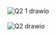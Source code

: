 ![Q2 1 drawio](https://github.com/UDHAYAKUMAR3638/Assignment/assets/92455020/f31d71ab-4187-497d-a88a-1f03e0e92719)
<br>
<br>
![Q2 drawio](https://github.com/UDHAYAKUMAR3638/Assignment/assets/92455020/ee45234f-0649-4623-8fca-7c343271f9db)
